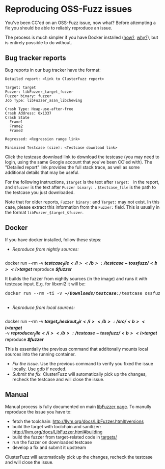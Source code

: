 # Reproducing OSS-Fuzz issues

You've been CC'ed on an OSS-Fuzz issue, now what? Before attempting a fix you should be able to reliably reproduce an issue. 

The process is much simpler if you have Docker installed ([how?](installing_docker.md), [why?](faq.md#why-do-you-use-docker)), but 
is entirely possible to do without.

## Bug tracker reports

Bug reports in our bug tracker have the format:

```
Detailed report: <link to ClusterFuzz report>

Target: target
Fuzzer: libFuzzer_target_fuzzer
Fuzzer binary: fuzzer
Job Type: libFuzzer_asan_libchewing

Crash Type: Heap-use-after-free
Crash Address: 0x1337
Crash State
  Frame1
  Frame2
  Frame3

Regressed: <Regression range link>

Minimized Testcase (size): <Testcase download link>
```

Click the testcase download link to download the testcase (you may need to
login, using the same Google account that you've been CC'ed with). The "Detailed
report" link provides the full stack trace, as well as some additional details
that may be useful.

For the following instructions, `$target` is the text after `Target: ` in the
report, and `$fuzzer` is the text after `Fuzzer binary: `. `$testcase_file` is
the path to the testcase you just downloaded.

Note that for older reports, `Fuzzer binary:` and `Target:` may not exist. In
this case, please extract this information from the `Fuzzer:` field. This is
usually in the format `libFuzzer_$target_$fuzzer`.

## Docker

If you have docker installed, follow these steps:

- *Reproduce from nightly sources:* 

   <pre>
docker run --rm -v <b><i>$testcase_file</i></b>:/testcase -t ossfuzz/<b><i>$target</i></b> reproduce <b><i>$fuzzer</i></b>
   </pre>

  It builds the fuzzer from nightly sources (in the image) and runs it with testcase input.
  E.g. for libxml2 it will be: 
  
   <pre>
docker run --rm -ti -v <b><i>~/Downloads/testcase</i></b>:/testcase ossfuzz/<b><i>libxml2</i></b> reproduce <b><i>libxml2_xml_read_memory_fuzzer</i></b>
   </pre>
- *Reproduce from local sources:*

    <pre>
docker run --rm  -v <b><i>$target_checkout_dir</i></b>:/src/<b><i>$target</i></b> \
                     -v <b><i>$reproducer_file</i></b>:/testcase -t ossfuzz/<b><i>$target</i></b> reproduce <b><i>$fuzzer</i></b>
    </pre>
  
  This is essentially the previous command that additonally mounts local sources into the running container.
- *Fix the issue.* Use the previous command to verify you fixed the issue locally. 
   [Use gdb](debugging.md#debugging-fuzzers-with-gdb) if needed.
- *Submit the fix.* ClusterFuzz will automatically pick up the changes, recheck the testcase 
  and will close the issue.

## Manual

Manual process is fully documented on main [libFuzzer page](http://llvm.org/docs/LibFuzzer.html).
To manully reproduce the issue you have to:
- fetch the toolchain: http://llvm.org/docs/LibFuzzer.html#versions
- build the target with toolchain and sanitizer: http://llvm.org/docs/LibFuzzer.html#building
- build the fuzzer from target-related code in [targets/](../targets/)
- run the fuzzer on downloaded testcase
- develop a fix and submit it upstream

ClusterFuzz will automatically pick up the changes, recheck the testcase and will close the issue.

